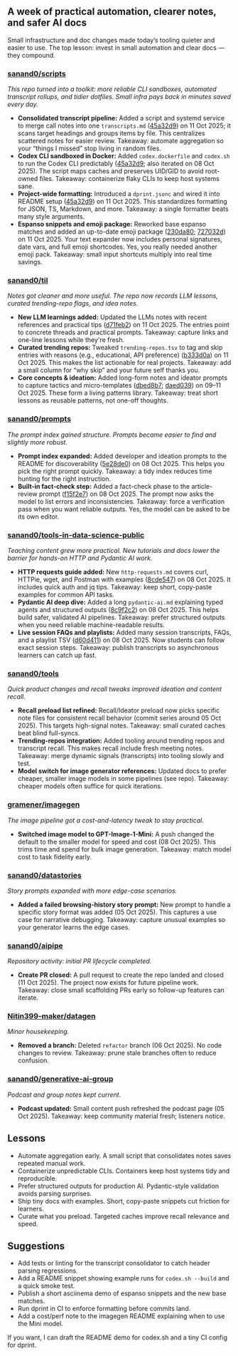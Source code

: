 ## A week of practical automation, clearer notes, and safer AI docs

Small infrastructure and doc changes made today’s tooling quieter and easier to use. The top lesson: invest in small automation and clear docs — they compound.

### [sanand0/scripts](https://github.com/sanand0/scripts)

_This repo turned into a toolkit: more reliable CLI sandboxes, automated transcript rollups, and tidier dotfiles. Small infra pays back in minutes saved every day._

- **Consolidated transcript pipeline:** Added a script and systemd service to merge call notes into one `transcripts.md` ([45a32d9](https://github.com/sanand0/scripts/commit/45a32d934b6ea342e529f3c6eb1272fcaf6c632b)) on 11 Oct 2025; it scans target headings and groups items by file. This centralizes scattered notes for easier review. Takeaway: automate aggregation so your “things I missed” stop living in random files.
- **Codex CLI sandboxed in Docker:** Added `codex.dockerfile` and `codex.sh` to run the Codex CLI predictably ([45a32d9](https://github.com/sanand0/scripts/commit/45a32d934b6ea342e529f3c6eb1272fcaf6c632b); also iterated on 08 Oct 2025). The script maps caches and preserves UID/GID to avoid root-owned files. Takeaway: containerize flaky CLIs to keep host systems sane.
- **Project-wide formatting:** Introduced a `dprint.jsonc` and wired it into README setup ([45a32d9](https://github.com/sanand0/scripts/commit/45a32d934b6ea342e529f3c6eb1272fcaf6c632b)) on 11 Oct 2025. This standardizes formatting for JSON, TS, Markdown, and more. Takeaway: a single formatter beats many style arguments.
- **Espanso snippets and emoji package:** Reworked base espanso matches and added an up-to-date emoji package ([230da80](https://github.com/sanand0/scripts/commit/230da8015117b638870e48f893bef305ab1e5560); [727032d](https://github.com/sanand0/scripts/commit/727032d123bbeac2712b2462e3626b8ebdb35e97)) on 11 Oct 2025. Your text expander now includes personal signatures, date vars, and full emoji shortcodes. Yes, you really needed another emoji pack. Takeaway: small input shortcuts multiply into real time savings.

### [sanand0/til](https://github.com/sanand0/til)

_Notes got cleaner and more useful. The repo now records LLM lessons, curated trending-repo flags, and idea notes._

- **New LLM learnings added:** Updated the LLMs notes with recent references and practical tips ([d71feb2](https://github.com/sanand0/til/commit/d71feb23e423a353235902bf94d117e20e83d127)) on 11 Oct 2025. The entries point to concrete threads and practical prompts. Takeaway: capture links and one-line lessons while they're fresh.
- **Curated trending repos:** Tweaked `trending-repos.tsv` to tag and skip entries with reasons (e.g., educational, API preference) ([b333d0a](https://github.com/sanand0/til/commit/b333d0aa72ae543a3560ae097fd9e719b09a2e43)) on 11 Oct 2025. This makes the list actionable for real projects. Takeaway: add a small column for “why skip” and your future self thanks you.
- **Core concepts & ideation:** Added long-form notes and ideator prompts to capture tactics and micro-templates ([dbed8b7](https://github.com/sanand0/til/commit/dbed8b703baa5b513261aa05bac21e959f209ee4); [daed039](https://github.com/sanand0/til/commit/daed039a34a72de9128b83364d9e4b633350ea31)) on 09–11 Oct 2025. These form a living patterns library. Takeaway: treat short lessons as reusable patterns, not one-off thoughts.

### [sanand0/prompts](https://github.com/sanand0/prompts)

_The prompt index gained structure. Prompts became easier to find and slightly more robust._

- **Prompt index expanded:** Added developer and ideation prompts to the README for discoverability ([5e28de0](https://github.com/sanand0/prompts/commit/5e28de01ce45d4678a298920534d39cb79b57ea9)) on 08 Oct 2025. This helps you pick the right prompt quickly. Takeaway: a tidy index reduces time hunting for the right instruction.
- **Built-in fact‑check step:** Added a fact-check phase to the article-review prompt ([f15f2e7](https://github.com/sanand0/prompts/commit/f15f2e7a4955a1c00147f54ce40644741e74b25a)) on 08 Oct 2025. The prompt now asks the model to list errors and inconsistencies. Takeaway: force a verification pass when you want reliable outputs. Yes, the model can be asked to be its own editor.

### [sanand0/tools-in-data-science-public](https://github.com/sanand0/tools-in-data-science-public)

_Teaching content grew more practical. New tutorials and docs lower the barrier for hands-on HTTP and Pydantic AI work._

- **HTTP requests guide added:** New `http-requests.md` covers curl, HTTPie, wget, and Postman with examples ([8cde547](https://github.com/sanand0/tools-in-data-science-public/commit/8cde5470814f870a986c54f68e03096c17d6d94b)) on 08 Oct 2025. It includes quick auth and jq tips. Takeaway: keep short, copy-paste examples for common API tasks.
- **Pydantic AI deep dive:** Added a long `pydantic-ai.md` explaining typed agents and structured outputs ([8c9f2c2](https://github.com/sanand0/tools-in-data-science-public/commit/8c9f2c228ec22b2fe4b5aea688b5698a85b11ce6)) on 08 Oct 2025. This helps build safer, validated AI pipelines. Takeaway: prefer structured outputs when you need reliable machine-readable results.
- **Live session FAQs and playlists:** Added many session transcripts, FAQs, and a playlist TSV ([d60d411](https://github.com/sanand0/tools-in-data-science-public/commit/d60d411d4a5bc44642406780d7d2c3ff5847c4e6)) on 08 Oct 2025. Now students can follow exact session steps. Takeaway: publish transcripts so asynchronous learners can catch up fast.

### [sanand0/tools](https://github.com/sanand0/tools)

_Quick product changes and recall tweaks improved ideation and content recall._

- **Recall preload list refined:** Recall/Ideator preload now picks specific note files for consistent recall behavior (commit series around 05 Oct 2025). This targets high-signal notes. Takeaway: small curated caches beat blind full-syncs.
- **Trending-repos integration:** Added tooling around trending repos and transcript recall. This makes recall include fresh meeting notes. Takeaway: merge dynamic signals (transcripts) into tooling slowly and test.
- **Model switch for image generator references:** Updated docs to prefer cheaper, smaller image models in some pipelines (see repo). Takeaway: cheaper models often suffice for quick iterations.

### [gramener/imagegen](https://github.com/gramener/imagegen)

_The image pipeline got a cost-and-latency tweak to stay practical._

- **Switched image model to GPT-Image-1-Mini:** A push changed the default to the smaller model for speed and cost (08 Oct 2025). This trims time and spend for bulk image generation. Takeaway: match model cost to task fidelity early.

### [sanand0/datastories](https://github.com/sanand0/datastories)

_Story prompts expanded with more edge-case scenarios._

- **Added a failed browsing-history story prompt:** New prompt to handle a specific story format was added (05 Oct 2025). This captures a use case for narrative debugging. Takeaway: capture unusual examples so your generator learns the edge cases.

### [sanand0/aipipe](https://github.com/sanand0/aipipe)

_Repository activity: initial PR lifecycle completed._

- **Create PR closed:** A pull request to create the repo landed and closed (11 Oct 2025). The project now exists for future pipeline work. Takeaway: close small scaffolding PRs early so follow-up features can iterate.

### [Nitin399-maker/datagen](https://github.com/Nitin399-maker/datagen)

_Minor housekeeping._

- **Removed a branch:** Deleted `refactor` branch (06 Oct 2025). No code changes to review. Takeaway: prune stale branches often to reduce confusion.

### [sanand0/generative-ai-group](https://github.com/sanand0/generative-ai-group)

_Podcast and group notes kept current._

- **Podcast updated:** Small content push refreshed the podcast page (05 Oct 2025). Takeaway: keep community material fresh; listeners notice.

## Lessons

- Automate aggregation early. A small script that consolidates notes saves repeated manual work.
- Containerize unpredictable CLIs. Containers keep host systems tidy and reproducible.
- Prefer structured outputs for production AI. Pydantic-style validation avoids parsing surprises.
- Ship tiny docs with examples. Short, copy-paste snippets cut friction for learners.
- Curate what you preload. Targeted caches improve recall relevance and speed.

## Suggestions

- Add tests or linting for the transcript consolidator to catch header parsing regressions.
- Add a README snippet showing example runs for `codex.sh --build` and a quick smoke test.
- Publish a short asciinema demo of espanso snippets and the new base matches.
- Run dprint in CI to enforce formatting before commits land.
- Add a cost/perf note to the imagegen README explaining when to use the Mini model.

If you want, I can draft the README demo for codex.sh and a tiny CI config for dprint.
